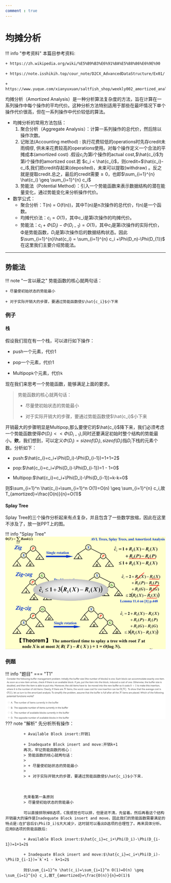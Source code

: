 ```yaml
---
comment : true
---
```


# 均摊分析
!!! info "参考资料"
    本篇目参考资料:

    + https://zh.wikipedia.org/wiki/%E5%B9%B3%E6%91%8A%E5%88%86%E6%9E%90

    + https://note.isshikih.top/cour_note/D2CX_AdvancedDataStructure/Ex01/

    + https://www.yuque.com/xianyuxuan/saltfish_shop/weekly002_amortized_analysis#KmnY6
均摊分析（Amortized Analysis）是一种分析算法复杂度的方法，旨在计算在一系列操作中每个操作的平均代价。这种分析方法特别适用于那些在最坏情况下单个操作代价很高，但在一系列操作中代价较低的算法。

 * 均摊分析的常用方法包括：
    1. 聚合分析（Aggregate Analysis）：计算一系列操作的总代价，然后除以操作次数。
    2. 记账法(Accounting method) : 执行花费较低的operations时先存credit未雨绸缪, 供未来花费较高的operations使用。对每个操作定义一个合法的平摊成本(amortized cost) .假设$c_i$为第i个操作的actual cost,$\hat{c_i}$为第i个操作的amortized cost.若 $c_i < \hat{c_i}$，则credit=$\hat{c_i}-c_i$,我们把credit存起来(deposited)，未来可以提取(withdraw) 。反之就是提取credit.总之，最后的credit需要$\geq 0$，也即$\sum_{i=1}^{n} \hat{c_i}  \geq \sum_{i=1}^{n} c_i$
    3. 势能法（Potential Method）：引入一个势能函数来表示数据结构的潜在能量变化，通过势能变化来分析操作代价。
 * 数学公式：
    * 聚合分析：T(n) = O(f(n))，其中T(n)是n次操作的总代价，f(n)是一个函数。
    * 均摊代价法：$c_i = O(1)$，其中c_i是第i次操作的均摊代价。
    * 势能法：$c_i + Φ(D_i) - Φ(D_{i-1}) = O(1)$，其中$c_i$是第i次操作的实际代价，Φ是势能函数，$D_i$是第i次操作后的数据结构状态。因此$\sum_{i=1}^{n}\hat{c_i} = \sum_{i=1}^{n} c_i +\Phi(D_n)-\Phi(D_{1})$
在这里我们主要介绍势能法。

---

## 势能法

!!! note "一言以蔽之"
    势能函数的核心就两句话：

    + 尽量使初始状态的势能最小

    + 对于实际开销大的步骤，要通过势能函数使$\hat{c_i}$小下来

### 例子

#### 栈
假设我们现在有一个栈，可以进行如下操作：

+ push一个元素，代价1

+ pop一个元素，代价1

+ Multipop`k`个元素，代价`k`

现在我们来思考一个势能函数，能够满足上面的要求。

> 势能函数的核心就两句话：
>
> + 尽量使初始状态的势能最小
>
> + 对于实际开销大的步骤，要通过势能函数使$\hat{c_i}$小下来

开销最大的步骤明显是Multipop,那么要使它的$\hat{c_i}$降下来，我们必须考虑一个势能函数使得$\Phi(D_i)<<\Phi(D_{i-1})$,同时还要满足初始时整个结构的势能最小。**欸**，我们想到，可以定义$\Phi(D_i)=sizeof(D_i),sizeof(D_i)$指$D_i$下栈的元素个数。分析如下：

+ push:$\hat{c_i}=c_i+\Phi(D_i)-\Phi(D_{i-1})=1+1=2$

+ pop:$\hat{c_i}=c_i+\Phi(D_i)-\Phi(D_{i-1})=1 - 1=0$

+ Multipop:$\hat{c_i}=c_i+\Phi(D_i)-\Phi(D_{i-1})=k-k=0$

则$\sum_{i=1}^n \hat(c_i)=\sum_{i=1}^n O(1)=O(n) \geq \sum_{i=1}^{n} c_i,故T_{amortized}=\frac{O(n)}{n}=O(1)$

#### Splay Tree

Splay Tree的三个操作分析起来有点复杂，并且包含了一些数学放缩，因此在这里不涉及了，放一张PPT上的图。

!!! info "Splay Tree"
    ![](../../image/p54.png)

### 例题

!!! info "题目"
    === "T1"
        ![](../../image/p55.png)
        ??? note "解析"
            先分析所有操作：

            + Available Block insert:开销1

            + Inadequate Block insert and move:开销k+1
            再次，牢记势能函数的核心：
            > 势能函数的核心就两句话：
            >
            > + 尽量使初始状态的势能最小
            >
            > + 对于实际开销大的步骤，要通过势能函数使$\hat{c_i}$小下来.



            先来看第一条原则
            > 尽量使初始状态的势能最小
            
            可以直接排除掉B选项，C我感觉也可以排，但是说不清，先留着。然后再看这个结构开销最大的操作是Inadequate Block insert and move，因此我们的势能函数需要满足的特点是:在扩容后$\Phi(D_i)$大大减少，这时就可以看出D选项的合理性了。再来具体分析。应用D选项的势能函数后:

            + Available Block insert:$\hat{c_i}=c_i+\Phi(D_i)-\Phi(D_{i-1})=1+1=2$

            + Inadequate Block insert and move:$\hat{c_i}=c_i+\Phi(D_i)-\Phi(D_{i-1})=`k`+1 - k+1=2$

            则$\sum_{i=1}^n \hat(c_i)=\sum_{i=1}^n O(1)=O(n) \geq \sum_{i=1}^{n} c_i,故T_{amortized}=\frac{O(n)}{n}=O(1)$